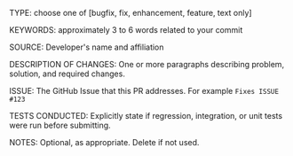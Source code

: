 TYPE: choose one of [bugfix, fix, enhancement, feature, text only]

KEYWORDS: approximately 3 to 6 words related to your commit

SOURCE: Developer's name and affiliation

DESCRIPTION OF CHANGES: One or more paragraphs describing problem, solution, and required changes.

ISSUE: The GitHub Issue that this PR addresses. For example `Fixes ISSUE #123`

TESTS CONDUCTED: Explicitly state if regression, integration, or unit tests were run before submitting.

NOTES: Optional, as appropriate. Delete if not used.

<!--
ITEMS THAT MIGHT BE USEFUL TO CONSIDER
 - Closes issue #xxxx
 - Tests added (unit tests and/or regression/integration tests)
 - Backwards compatible
 - Documentation included
--->

